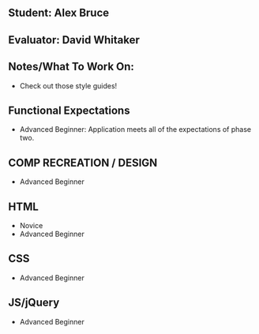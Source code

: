 ## Student: Alex Bruce
## Evaluator: David Whitaker
## Notes/What To Work On:

* Check out those style guides!

## Functional Expectations

* Advanced Beginner: Application meets all of the expectations of phase two.  

## COMP RECREATION / DESIGN

* Advanced Beginner  

## HTML

* Novice  
* Advanced Beginner  

## CSS

* Advanced Beginner  


## JS/jQuery

* Advanced Beginner  

